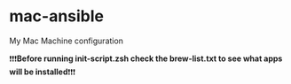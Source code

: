 # mac-ansible
My Mac Machine configuration

❗❗❗**Before running init-script.zsh check the brew-list.txt to see what apps will be installed**❗❗❗
